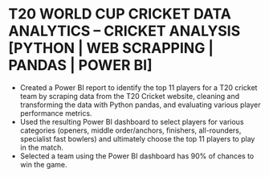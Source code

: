 # T20 WORLD CUP CRICKET DATA ANALYTICS – CRICKET ANALYSIS [PYTHON | WEB SCRAPPING | PANDAS | POWER BI]
- Created a Power BI report to identify the top 11 players for a T20 cricket team by scraping data from the T20 Cricket website, cleaning and transforming the data with Python pandas, and evaluating various player performance metrics.
-	Used the resulting Power BI dashboard to select players for various categories (openers, middle order/anchors, finishers, all-rounders, specialist fast bowlers) and ultimately choose the top 11 players to play in the match.
-	Selected a team using the Power BI dashboard has 90% of chances to win the game.
